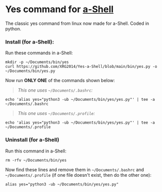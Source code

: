# Yes command for [a-Shell](https://holzschu.github.io/a-Shell_iOS)
The classic yes command from linux now made for a-Shell. Coded in python.

### Install (for a-Shell):

Run these commands in a-Shell:

```
mkdir -p ~/Documents/bin/yes
curl https://github.com/XRG2014/Yes-a-Shell/blob/main/bin/yes.py -o ~/Documents/bin/yes.py
```

Now run **ONLY ONE** of the commands shown below:

> _This one uses ```~/Documents/.bashrc```:_
```
echo 'alias yes="python3 -ub ~/Documents/bin/yes/yes.py"' | tee -a ~/Documents/.bashrc
```

> _This one uses ```~/Documents/.profile```:_
```
echo 'alias yes="python3 -ub ~/Documents/bin/yes/yes.py"' | tee -a ~/Documents/.profile
```

### Uninstall (for a-Shell)

Run this command in a-Shell:

```
rm -rfv ~/Documents/bin/yes
```

Now find these lines and remove them in ```~/Documents/.bashrc``` and ```~/Documents/.profile``` (if one file doesn't exist, then do the other one):

```
alias yes="python3 -ub ~/Documents/bin/yes/yes.py"
```
